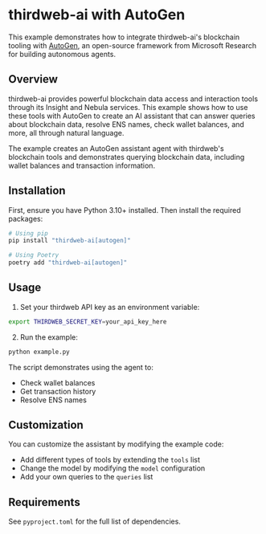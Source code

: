 # thirdweb-ai with AutoGen

This example demonstrates how to integrate thirdweb-ai's blockchain tooling with [AutoGen](https://github.com/microsoft/autogen), an open-source framework from Microsoft Research for building autonomous agents.

## Overview

thirdweb-ai provides powerful blockchain data access and interaction tools through its Insight and Nebula services. This example shows how to use these tools with AutoGen to create an AI assistant that can answer queries about blockchain data, resolve ENS names, check wallet balances, and more, all through natural language.

The example creates an AutoGen assistant agent with thirdweb's blockchain tools and demonstrates querying blockchain data, including wallet balances and transaction information.

## Installation

First, ensure you have Python 3.10+ installed. Then install the required packages:

```bash
# Using pip
pip install "thirdweb-ai[autogen]"

# Using Poetry
poetry add "thirdweb-ai[autogen]"
```

## Usage

1. Set your thirdweb API key as an environment variable:
```bash
export THIRDWEB_SECRET_KEY=your_api_key_here
```

2. Run the example:
```bash
python example.py
```

The script demonstrates using the agent to:
- Check wallet balances
- Get transaction history
- Resolve ENS names

## Customization

You can customize the assistant by modifying the example code:
- Add different types of tools by extending the `tools` list
- Change the model by modifying the `model` configuration
- Add your own queries to the `queries` list

## Requirements

See `pyproject.toml` for the full list of dependencies. 